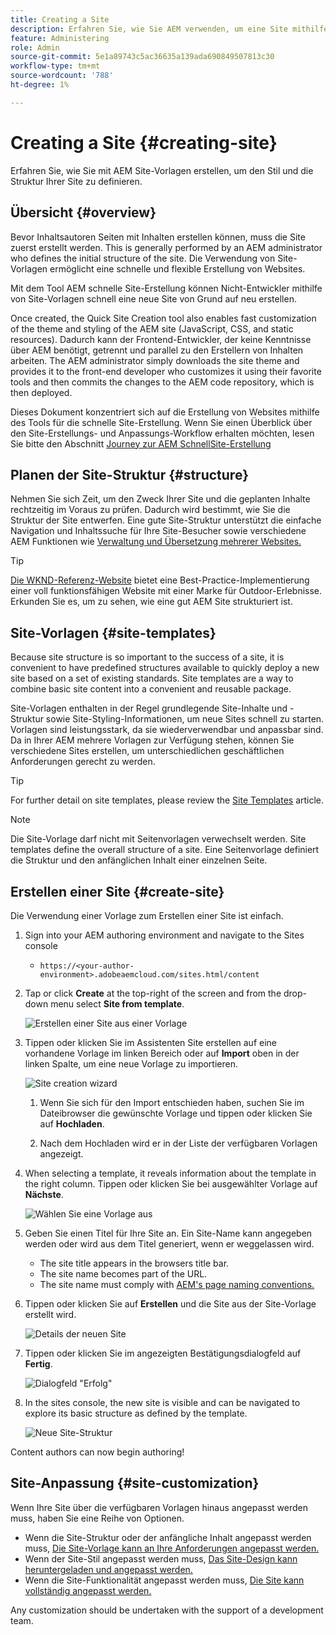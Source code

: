 ```yaml
---
title: Creating a Site
description: Erfahren Sie, wie Sie AEM verwenden, um eine Site mithilfe von Site-Vorlagen zu erstellen, um den Stil und die Struktur Ihrer Site zu definieren.
feature: Administering
role: Admin
source-git-commit: 5e1a89743c5ac36635a139ada690849507813c30
workflow-type: tm+mt
source-wordcount: '788'
ht-degree: 1%

---
```



# Creating a Site {#creating-site}

Erfahren Sie, wie Sie mit AEM Site-Vorlagen erstellen, um den Stil und die Struktur Ihrer Site zu definieren.

## Übersicht {#overview}

Bevor Inhaltsautoren Seiten mit Inhalten erstellen können, muss die Site zuerst erstellt werden. This is generally performed by an AEM administrator who defines the initial structure of the site. Die Verwendung von Site-Vorlagen ermöglicht eine schnelle und flexible Erstellung von Websites.

Mit dem Tool AEM schnelle Site-Erstellung können Nicht-Entwickler mithilfe von Site-Vorlagen schnell eine neue Site von Grund auf neu erstellen.

Once created, the Quick Site Creation tool also enables fast customization of the theme and styling of the AEM site (JavaScript, CSS, and static resources). Dadurch kann der Frontend-Entwickler, der keine Kenntnisse über AEM benötigt, getrennt und parallel zu den Erstellern von Inhalten arbeiten. The AEM administrator simply downloads the site theme and provides it to the front-end developer who customizes it using their favorite tools and then commits the changes to the AEM code repository, which is then deployed.

Dieses Dokument konzentriert sich auf die Erstellung von Websites mithilfe des Tools für die schnelle Site-Erstellung. Wenn Sie einen Überblick über den Site-Erstellungs- und Anpassungs-Workflow erhalten möchten, lesen Sie bitte den Abschnitt [Journey zur AEM SchnellSite-Erstellung](/help/journey-sites/quick-site/overview.md)

## Planen der Site-Struktur {#structure}

Nehmen Sie sich Zeit, um den Zweck Ihrer Site und die geplanten Inhalte rechtzeitig im Voraus zu prüfen. Dadurch wird bestimmt, wie Sie die Struktur der Site entwerfen. Eine gute Site-Struktur unterstützt die einfache Navigation und Inhaltssuche für Ihre Site-Besucher sowie verschiedene AEM Funktionen wie [Verwaltung und Übersetzung mehrerer Websites.](/help/sites-cloud/administering/msm-and-translation.md)

>[!TIP]
>
>[Die WKND-Referenz-Website](https://wknd.site) bietet eine Best-Practice-Implementierung einer voll funktionsfähigen Website mit einer Marke für Outdoor-Erlebnisse. Erkunden Sie es, um zu sehen, wie eine gut AEM Site strukturiert ist.

## Site-Vorlagen {#site-templates}

Because site structure is so important to the success of a site, it is convenient to have predefined structures available to quickly deploy a new site based on a set of existing standards. Site templates are a way to combine basic site content into a convenient and reusable package.

Site-Vorlagen enthalten in der Regel grundlegende Site-Inhalte und -Struktur sowie Site-Styling-Informationen, um neue Sites schnell zu starten. Vorlagen sind leistungsstark, da sie wiederverwendbar und anpassbar sind. Da in Ihrer AEM mehrere Vorlagen zur Verfügung stehen, können Sie verschiedene Sites erstellen, um unterschiedlichen geschäftlichen Anforderungen gerecht zu werden.

>[!TIP]
>
>For further detail on site templates, please review the [Site Templates](site-templates.md) article.

>[!NOTE]
>
>Die Site-Vorlage darf nicht mit Seitenvorlagen verwechselt werden. Site templates define the overall structure of a site. Eine Seitenvorlage definiert die Struktur und den anfänglichen Inhalt einer einzelnen Seite.

## Erstellen einer Site {#create-site}

Die Verwendung einer Vorlage zum Erstellen einer Site ist einfach.

1. Sign into your AEM authoring environment and navigate to the Sites console

   * `https://<your-author-environment>.adobeaemcloud.com/sites.html/content`

1. Tap or click **Create** at the top-right of the screen and from the drop-down menu select **Site from template**.

   ![Erstellen einer Site aus einer Vorlage](../assets/create-site-from-template.png)

1. Tippen oder klicken Sie im Assistenten Site erstellen auf eine vorhandene Vorlage im linken Bereich oder auf **Import** oben in der linken Spalte, um eine neue Vorlage zu importieren.

   ![Site creation wizard](../assets/site-creation-wizard.png)

   1. Wenn Sie sich für den Import entschieden haben, suchen Sie im Dateibrowser die gewünschte Vorlage und tippen oder klicken Sie auf **Hochladen**.

   1. Nach dem Hochladen wird er in der Liste der verfügbaren Vorlagen angezeigt.

1. When selecting a template, it reveals information about the template in the right column. Tippen oder klicken Sie bei ausgewählter Vorlage auf **Nächste**.

   ![Wählen Sie eine Vorlage aus](../assets/select-site-template.png)

1. Geben Sie einen Titel für Ihre Site an. Ein Site-Name kann angegeben werden oder wird aus dem Titel generiert, wenn er weggelassen wird.

   * The site title appears in the browsers title bar.
   * The site name becomes part of the URL.
   * The site name must comply with [AEM&#39;s page naming conventions.](/help/sites-cloud/authoring/fundamentals/organizing-pages.md#page-name-restrictions-and-best-practices)

1. Tippen oder klicken Sie auf **Erstellen** und die Site aus der Site-Vorlage erstellt wird.

   ![Details der neuen Site](../assets/create-site-details.png)

1. Tippen oder klicken Sie im angezeigten Bestätigungsdialogfeld auf **Fertig**.

   ![Dialogfeld &quot;Erfolg&quot;](../assets/success.png)

1. In the sites console, the new site is visible and can be navigated to explore its basic structure as defined by the template.

   ![Neue Site-Struktur](../assets/new-site.png)

Content authors can now begin authoring!

## Site-Anpassung {#site-customization}

Wenn Ihre Site über die verfügbaren Vorlagen hinaus angepasst werden muss, haben Sie eine Reihe von Optionen.

* Wenn die Site-Struktur oder der anfängliche Inhalt angepasst werden muss, [Die Site-Vorlage kann an Ihre Anforderungen angepasst werden.](site-templates.md)
* Wenn der Site-Stil angepasst werden muss, [Das Site-Design kann heruntergeladen und angepasst werden.](/help/journey-sites/quick-site/overview.md)
* Wenn die Site-Funktionalität angepasst werden muss, [Die Site kann vollständig angepasst werden.](/help/implementing/developing/introduction/develop-wknd-tutorial.md)

Any customization should be undertaken with the support of a development team.
